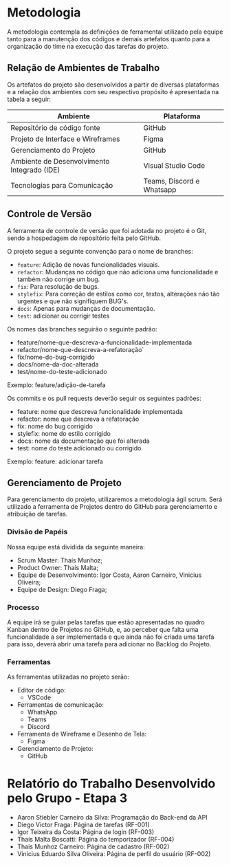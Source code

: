
# Metodologia

A metodologia contempla as definições de ferramental utilizado pela equipe tanto para a manutenção dos códigos e demais artefatos quanto para a organização do time na execução das tarefas do projeto.

## Relação de Ambientes de Trabalho

Os artefatos do projeto são desenvolvidos a partir de diversas plataformas e a relação dos ambientes com seu respectivo propósito é apresentada na tabela a seguir:

|Ambiente | Plataforma |
|--------------------|------------------------------------|
|Repositório de código fonte   | GitHub|
|Projeto de Interface e Wireframes    | Figma|
|Gerenciamento do Projeto     | GitHub  |
|Ambiente de Desenvolvimento Integrado (IDE)   | Visual Studio Code   | 
|Tecnologias para Comunicação    | Teams, Discord e Whatsapp|

## Controle de Versão
A ferramenta de controle de versão que foi adotada no projeto é o Git, sendo a hospedagem do repositório feita pelo GitHub.

O projeto segue a seguinte convenção para o nome de branches:
- `feature`: Adição de novas funcionalidades visuais.
- `refactor`: Mudanças no código que não adiciona uma funcionalidade e também não corrige um bug.
- `fix`: Para resolução de bugs.
- `stylefix`: Para correção de estilos como cor, textos, alterações não tão urgentes e que não signifiquem BUG's.
- `docs`: Apenas para mudanças de documentação.
- `test`: adicionar ou corrigir testes


Os nomes das branches seguirão o seguinte padrão:
- feature/nome-que-descreva-a-funcionalidade-implementada
- refactor/nome-que-descreva-a-refatoração`
- fix/nome-do-bug-corrigido
- docs/nome-da-doc-alterada
- test/nome-do-teste-adicionado

Exemplo: feature/adição-de-tarefa

Os commits e os pull requests deverão seguir os seguintes padrões:
- feature: nome que descreva funcionalidade implementada
- refactor: nome que descreva a refatoração
- fix: nome do bug corrigido
- stylefix: nome do estilo corrigido
- docs: nome da documentação que foi alterada
- test: nome do teste adicionado ou corrigido

Exemplo: feature: adicionar tarefa

## Gerenciamento de Projeto
Para gerenciamento do projeto, utilizaremos a metodologia ágil scrum. Será utilizado a ferramenta de Projetos dentro do GitHub para gerenciamento e atribuição de tarefas.

### Divisão de Papéis

Nossa equipe está dividida da seguinte maneira:

- Scrum Master: Thaís Munhoz;
- Product Owner: Thaís Malta;
- Equipe de Desenvolvimento: Igor Costa, Aaron Carneiro, Vinicius Oliveira;
- Equipe de Design: Diego Fraga;

### Processo

A equipe irá se guiar pelas tarefas que estão apresentadas no quadro Kanban dentro de Projetos no GitHub, e, ao perceber que falta uma funcionalidade a ser implementada e que ainda não foi criada uma tarefa para isso, deverá abrir uma tarefa para adicionar no Backlog do Projeto.

### Ferramentas

As ferramentas utilizadas no projeto serão:

- Editor de código:
    - VSCode
- Ferramentas de comunicação:
    - WhatsApp
    - Teams
    - Discord
- Ferramenta de Wireframe e Desenho de Tela:
    - Figma
- Gerenciamento de Projeto:
    - GitHub
 
# Relatório do Trabalho Desenvolvido pelo Grupo - Etapa 3

- Aaron Stiebler Carneiro da Silva: Programação do Back-end da API
- Diego Victor Fraga: Página de tarefas (RF-001)
- Igor Teixeira da Costa: Página de login (RF-003)
- Thaís Malta Boscatti: Página do temporizador (RF-004)
- Thais Munhoz Carneiro: Página de cadastro (RF-002)
- Vinícius Eduardo Silva Oliveira: Página de perfil do usuário (RF-002)
